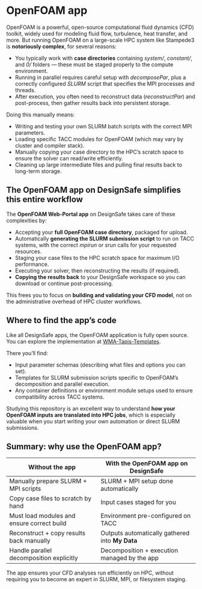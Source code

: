 # OpenFOAM app

OpenFOAM is a powerful, open-source computational fluid dynamics (CFD) toolkit, widely used for modeling fluid flow, turbulence, heat transfer, and more. But running OpenFOAM on a large-scale HPC system like Stampede3 is **notoriously complex**, for several reasons:

* You typically work with **case directories** containing *system/*, *constant/*, and *0/* folders — these must be staged properly to the compute environment.
* Running in parallel requires careful setup with *decomposePar*, plus a correctly configured *SLURM* script that specifies the MPI processes and threads.
* After execution, you often need to reconstruct data (*reconstructPar*) and post-process, then gather results back into persistent storage.

Doing this manually means:

* Writing and testing your own SLURM batch scripts with the correct MPI parameters.
* Loading specific TACC modules for OpenFOAM (which may vary by cluster and compiler stack).
* Manually copying your case directory to the HPC’s scratch space to ensure the solver can read/write efficiently.
* Cleaning up large intermediate files and pulling final results back to long-term storage.

## The OpenFOAM app on DesignSafe simplifies this entire workflow

The **OpenFOAM Web-Portal app** on DesignSafe takes care of these complexities by:

* Accepting your **full OpenFOAM case directory**, packaged for upload.
* Automatically **generating the SLURM submission script** to run on TACC systems, with the correct *mpirun* or *srun* calls for your requested resources.
* Staging your case files to the HPC scratch space for maximum I/O performance.
* Executing your solver, then reconstructing the results (if required).
* **Copying the results back** to your DesignSafe workspace so you can download or continue post-processing.

This frees you to focus on **building and validating your CFD model**, not on the administrative overhead of HPC cluster workflows.

## Where to find the app’s code

Like all DesignSafe apps, the OpenFOAM application is fully open source. You can explore the implementation at [WMA-Tapis-Templates](https://github.com/TACC/WMA-Tapis-Templates/tree/main/applications).

There you’ll find:

* Input parameter schemas (describing what files and options you can set).
* Templates for SLURM submission scripts specific to OpenFOAM’s decomposition and parallel execution.
* Any container definitions or environment module setups used to ensure compatibility across TACC systems.

Studying this repository is an excellent way to understand **how your OpenFOAM inputs are translated into HPC jobs**, which is especially valuable when you start writing your own automation or direct SLURM submissions.

## Summary: why use the OpenFOAM app?

| Without the app                            | With the OpenFOAM app on DesignSafe             |
| ------------------------------------------ | ----------------------------------------------- |
| Manually prepare SLURM + MPI scripts       | SLURM + MPI setup done automatically            |
| Copy case files to scratch by hand         | Input cases staged for you                      |
| Must load modules and ensure correct build | Environment pre-configured on TACC              |
| Reconstruct + copy results back manually   | Outputs automatically gathered into **My Data** |
| Handle parallel decomposition explicitly   | Decomposition + execution managed by the app    |

The app ensures your CFD analyses run efficiently on HPC, without requiring you to become an expert in SLURM, MPI, or filesystem staging.
